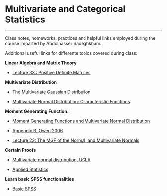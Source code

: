# Multivariate and Categorical Statistics

***
Class notes, homeworks, practices and helpful links employed during the course imparted by Abdolnasser Sadeghkhani.

Additional useful links for differente topics covered during class:

**Linear Algebra and Matrix Theory**

- [Lecture 33 : Positive Definite Matrices](https://www.math.utah.edu/~zwick/Classes/Fall2012_2270/Lectures/Lecture33_with_Examples.pdf)

**Multivariate Distribution**

- [The Multivariate Gaussian Distribution](http://cs229.stanford.edu/section/gaussians.pdf)

- [Multivariate Normal Distribution: Characteristic Functions](https://ocw.mit.edu/courses/electrical-engineering-and-computer-science/6-436j-fundamentals-of-probability-fall-2018/lecture-notes/MIT6_436JF18_lec15.pdf)

**Moment Generating Function:**

- [Moment Generating Functions and Multivariate Normal Distribution](https://mast.queensu.ca/~stat353/slides/5-multivariate_normal17_4.pdf)

- [Appendix B, Owen 2006](http://statweb.stanford.edu/~owen/courses/305a/prob-review.pdf)

- [Lecture 23: The MGF of the Normal, and Multivariate Normals](https://courses.cs.washington.edu/courses/cse312/19sp/schedule/lecture23.pdf)

**Certain Proofs**

- [Multivariate normal distribution, UCLA](http://www.stat.ucla.edu/~nchristo/statistics_c173_c273/c173_c273_multivariate_normal.pdf)

- [Applied Statistics](http://www.maths.usyd.edu.au/u/jormerod/stat3914/STAT3914_Notes_Full.pdf)

**Learn basic SPSS functionalities**

- [Basic SPSS](https://www.youtube.com/watch?v=8_4Z3iKzE8M&list=PLVI_iGT5ZuRmXlbuwMKi04R6Oe1G3De8G)

